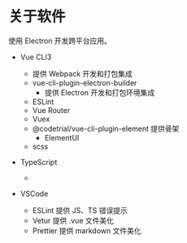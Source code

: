 # 关于软件

使用 Electron 开发跨平台应用。

- Vue CLI3

  - 提供 Webpack 开发和打包集成
  - vue-cli-plugin-electron-builder
    - 提供 Electron 开发和打包环境集成
  - ESLint
  - Vue Router
  - Vuex
  - @codetrial/vue-cli-plugin-element 提供骨架
    - ElementUI
  - scss

- TypeScript

  -

- VSCode
  - ESLint 提供 JS、TS 错误提示
  - Vetur 提供 .vue 文件美化
  - Prettier 提供 markdown 文件美化
